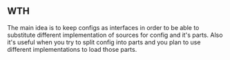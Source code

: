## WTH 

The main idea is to keep configs as interfaces in order to be able to substitute different implementation of sources for config and it's parts.
Also it's useful when you try to split config into parts and you plan to use different implementations to load those parts.
 
